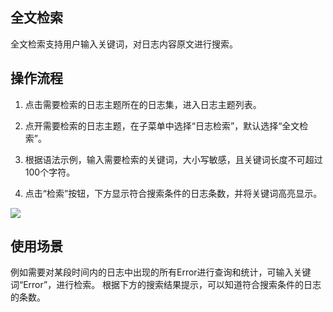 ## 全文检索
全文检索支持用户输入关键词，对日志内容原文进行搜索。

## 操作流程
1. 点击需要检索的日志主题所在的日志集，进入日志主题列表。

2. 点开需要检索的日志主题，在子菜单中选择“日志检索”，默认选择“全文检索”。

3. 根据语法示例，输入需要检索的关键词，大小写敏感，且关键词长度不可超过100个字符。

4. 点击“检索”按钮，下方显示符合搜索条件的日志条数，并将关键词高亮显示。

![](https://raw.githubusercontent.com/jdcloudcom/cn/zhangwenjie-only/image/LogService/LogSearch/logsearch01.jpg)

## 使用场景

例如需要对某段时间内的日志中出现的所有Error进行查询和统计，可输入关键词“Error”，进行检索。
根据下方的搜索结果提示，可以知道符合搜索条件的日志的条数。

